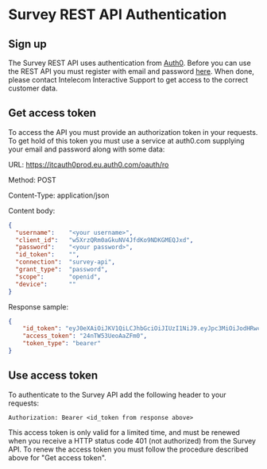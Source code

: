Survey REST API Authentication
==========================
Sign up
-------
The Survey REST API uses authentication from [Auth0](https://www.auth0.com/). Before you can use the REST API you must register with email and password [here](https://itcauth0prod.eu.auth0.com/login?client=w5XrzQRm0aGkuNV4JfdKo9NDKGMEQJxd&redirect_uri=https%3A%2F%2Fwww.puzzel.com). When done, please contact Intelecom Interactive Support to get access to the correct customer data.

Get access token
----------------
To access the API you must provide an authorization token in your requests. To get hold of this token you must use a service at auth0.com supplying your email and password along with some data:

URL: https://itcauth0prod.eu.auth0.com/oauth/ro

Method: POST

Content-Type: application/json

Content body:
```json
{
  "username":    "<your username>",
  "client_id":   "w5XrzQRm0aGkuNV4JfdKo9NDKGMEQJxd",
  "password":    "<your password>",
  "id_token":    "",
  "connection":  "survey-api",
  "grant_type":  "password",
  "scope":       "openid",
  "device":      ""
}
```

Response sample:
```json
{
    "id_token": "eyJ0eXAiOiJKV1QiLCJhbGciOiJIUzI1NiJ9.eyJpc3MiOiJodHRwczovL2l0Y2F1dGgwZGV2LmV1LmF1dGgwLmNvbS8iLCJzdWIiOiJhdXRoMHw1NmZkMDUzZDdjMWZiM2RkMjY3YmM3ZTYiLCJhdWQiOiJFb3J0RVVDMXNDa3RtbFpMdEFJQ0p2UGRmZjJjTmdYbCIsImV4cCI6MTQ1OTQ1OTMwNiwiaWF0IjoxNDU5NDIzMzA2fQ.7CcrbAgBpXmnvEccZdgscVxgevzbFPMryG5z7gkpBrw",
    "access_token": "24nTW53UeoAaZFm0",
    "token_type": "bearer"
}
```

Use access token
----------------
To authenticate to the Survey API add the following header to your requests:
```
Authorization: Bearer <id_token from response above>
```

This access token is only valid for a limited time, and must be renewed when you receive a HTTP status code 401 (not authorized) from the Survey API. To renew the access token you must follow the procedure described above for "Get access token".
